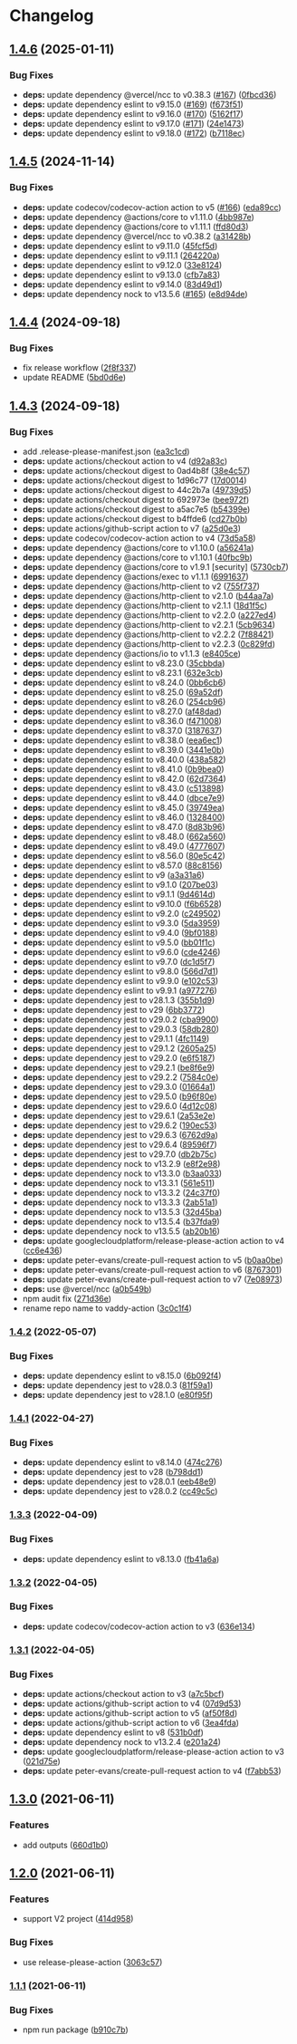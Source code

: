 # Changelog

## [1.4.6](https://github.com/higebu/vaddy-action/compare/v1.4.5...v1.4.6) (2025-01-11)


### Bug Fixes

* **deps:** update dependency @vercel/ncc to v0.38.3 ([#167](https://github.com/higebu/vaddy-action/issues/167)) ([0fbcd36](https://github.com/higebu/vaddy-action/commit/0fbcd36f12ef09ffb29f2385cdddd3ab0f92e8b5))
* **deps:** update dependency eslint to v9.15.0 ([#169](https://github.com/higebu/vaddy-action/issues/169)) ([f673f51](https://github.com/higebu/vaddy-action/commit/f673f51e8838bcb9cb44b62164ce821719ce0830))
* **deps:** update dependency eslint to v9.16.0 ([#170](https://github.com/higebu/vaddy-action/issues/170)) ([5162f17](https://github.com/higebu/vaddy-action/commit/5162f17050360da305cd3c2099b82b0ad091d722))
* **deps:** update dependency eslint to v9.17.0 ([#171](https://github.com/higebu/vaddy-action/issues/171)) ([24e1473](https://github.com/higebu/vaddy-action/commit/24e14733b6e94c30b7125c1b207c6b90f2afedda))
* **deps:** update dependency eslint to v9.18.0 ([#172](https://github.com/higebu/vaddy-action/issues/172)) ([b7118ec](https://github.com/higebu/vaddy-action/commit/b7118ec407f489ed05c3abab3651af7c0ea5d761))

## [1.4.5](https://github.com/higebu/vaddy-action/compare/v1.4.4...v1.4.5) (2024-11-14)


### Bug Fixes

* **deps:** update codecov/codecov-action action to v5 ([#166](https://github.com/higebu/vaddy-action/issues/166)) ([eda89cc](https://github.com/higebu/vaddy-action/commit/eda89cc143b704a62faa085fda77a4a5107ca63a))
* **deps:** update dependency @actions/core to v1.11.0 ([4bb987e](https://github.com/higebu/vaddy-action/commit/4bb987e1207c6c9f95071a6788bf5719d73c31fb))
* **deps:** update dependency @actions/core to v1.11.1 ([ffd80d3](https://github.com/higebu/vaddy-action/commit/ffd80d36422643a21ad8440acf0f9eb76938b8f0))
* **deps:** update dependency @vercel/ncc to v0.38.2 ([a31428b](https://github.com/higebu/vaddy-action/commit/a31428b74fb200f5efc5463505d7dda1bafef68f))
* **deps:** update dependency eslint to v9.11.0 ([45fcf5d](https://github.com/higebu/vaddy-action/commit/45fcf5def0a3d8e349f54acf562e6a1daaeaee30))
* **deps:** update dependency eslint to v9.11.1 ([264220a](https://github.com/higebu/vaddy-action/commit/264220a4efd453b483f5868c4a51867a15c094be))
* **deps:** update dependency eslint to v9.12.0 ([33e8124](https://github.com/higebu/vaddy-action/commit/33e8124a125846f9b3b70dec89db9c0ada1c4f03))
* **deps:** update dependency eslint to v9.13.0 ([cfb7a83](https://github.com/higebu/vaddy-action/commit/cfb7a8362f1581c8d44d7dffd8c0597d354acf74))
* **deps:** update dependency eslint to v9.14.0 ([83d49d1](https://github.com/higebu/vaddy-action/commit/83d49d1349be674daab58340dcd56eab5b79320e))
* **deps:** update dependency nock to v13.5.6 ([#165](https://github.com/higebu/vaddy-action/issues/165)) ([e8d94de](https://github.com/higebu/vaddy-action/commit/e8d94def73fabd933d44ec9e967462c53d98a31a))

## [1.4.4](https://github.com/higebu/vaddy-action/compare/v1.4.3...v1.4.4) (2024-09-18)


### Bug Fixes

* fix release workflow ([2f8f337](https://github.com/higebu/vaddy-action/commit/2f8f337783475fd56b8a444e7e203be4e35d7ddf))
* update README ([5bd0d6e](https://github.com/higebu/vaddy-action/commit/5bd0d6eda61074c613b399bb7f0212ac0cc4c5a6))

## [1.4.3](https://github.com/higebu/vaddy-action/compare/v1.4.2...v1.4.3) (2024-09-18)


### Bug Fixes

* add .release-please-manifest.json ([ea3c1cd](https://github.com/higebu/vaddy-action/commit/ea3c1cd602654a4d023573de6629ef808e420ebf))
* **deps:** update actions/checkout action to v4 ([d92a83c](https://github.com/higebu/vaddy-action/commit/d92a83c89b961981e876aafe729933640e490f23))
* **deps:** update actions/checkout digest to 0ad4b8f ([38e4c57](https://github.com/higebu/vaddy-action/commit/38e4c572c4fbb985e86bf6be5776695d5a57a427))
* **deps:** update actions/checkout digest to 1d96c77 ([17d0014](https://github.com/higebu/vaddy-action/commit/17d0014609466136bb1b96fb045dbeb1de2b85d7))
* **deps:** update actions/checkout digest to 44c2b7a ([49739d5](https://github.com/higebu/vaddy-action/commit/49739d5a87b62e692e4b99ddcc9c69c4d5d87a9e))
* **deps:** update actions/checkout digest to 692973e ([bee972f](https://github.com/higebu/vaddy-action/commit/bee972f7848f4b3375ab60d28f837b7f96e5105b))
* **deps:** update actions/checkout digest to a5ac7e5 ([b54399e](https://github.com/higebu/vaddy-action/commit/b54399ed7ae27effbeb18499cfd5b93502c5f030))
* **deps:** update actions/checkout digest to b4ffde6 ([cd27b0b](https://github.com/higebu/vaddy-action/commit/cd27b0b38d17c54555b292fa61317374dbf05667))
* **deps:** update actions/github-script action to v7 ([a25d0e3](https://github.com/higebu/vaddy-action/commit/a25d0e3e562f337d01768dc811124095482c6f72))
* **deps:** update codecov/codecov-action action to v4 ([73d5a58](https://github.com/higebu/vaddy-action/commit/73d5a587b48c33739177e30db9425a1a73704bce))
* **deps:** update dependency @actions/core to v1.10.0 ([a56241a](https://github.com/higebu/vaddy-action/commit/a56241a8193995f495e6a969c10ad30ff8ed4f4c))
* **deps:** update dependency @actions/core to v1.10.1 ([40fbc9b](https://github.com/higebu/vaddy-action/commit/40fbc9b39f9b14d4d3ab1abe257c5c6ff57ead3e))
* **deps:** update dependency @actions/core to v1.9.1 [security] ([5730cb7](https://github.com/higebu/vaddy-action/commit/5730cb76b447253ec9c41b1e4de88a34a5722bd2))
* **deps:** update dependency @actions/exec to v1.1.1 ([6991637](https://github.com/higebu/vaddy-action/commit/69916370ddb80fda9c8f7ae9878528899aec648c))
* **deps:** update dependency @actions/http-client to v2 ([755f737](https://github.com/higebu/vaddy-action/commit/755f737b2e8736a9ea3d762f466fddcc5e3b1412))
* **deps:** update dependency @actions/http-client to v2.1.0 ([b44aa7a](https://github.com/higebu/vaddy-action/commit/b44aa7a2c0315fd01516c1b43daf3fa38064d4c2))
* **deps:** update dependency @actions/http-client to v2.1.1 ([18d1f5c](https://github.com/higebu/vaddy-action/commit/18d1f5c0d614bde21c5058daade94089f338d815))
* **deps:** update dependency @actions/http-client to v2.2.0 ([a227ed4](https://github.com/higebu/vaddy-action/commit/a227ed4a2d6e835d15c94416d336d66aad9fafb3))
* **deps:** update dependency @actions/http-client to v2.2.1 ([5cb9634](https://github.com/higebu/vaddy-action/commit/5cb963484358032f11ff9aa1d9eaf13554022c99))
* **deps:** update dependency @actions/http-client to v2.2.2 ([7f88421](https://github.com/higebu/vaddy-action/commit/7f884211640fb5f0674ee8cdb6e8c5ff31de6232))
* **deps:** update dependency @actions/http-client to v2.2.3 ([0c829fd](https://github.com/higebu/vaddy-action/commit/0c829fd3d58d6f5c34456f29f58d49527719f919))
* **deps:** update dependency @actions/io to v1.1.3 ([e8405ce](https://github.com/higebu/vaddy-action/commit/e8405ce36e3cbd06c51f3d96040edd223a134976))
* **deps:** update dependency eslint to v8.23.0 ([35cbbda](https://github.com/higebu/vaddy-action/commit/35cbbda56a05016051a18b2a85a278cc6a71bff5))
* **deps:** update dependency eslint to v8.23.1 ([632e3cb](https://github.com/higebu/vaddy-action/commit/632e3cbd311715862876de142ef2cc309a6e49f2))
* **deps:** update dependency eslint to v8.24.0 ([0bb6cb6](https://github.com/higebu/vaddy-action/commit/0bb6cb6bfef3694b44f8a2a04ba89437d4fef6b3))
* **deps:** update dependency eslint to v8.25.0 ([69a52df](https://github.com/higebu/vaddy-action/commit/69a52df7b871bed737d8c45ddc0fd4cb1ce3b39e))
* **deps:** update dependency eslint to v8.26.0 ([254cb96](https://github.com/higebu/vaddy-action/commit/254cb9677082e56daa390902dfca546eac450797))
* **deps:** update dependency eslint to v8.27.0 ([af48dad](https://github.com/higebu/vaddy-action/commit/af48dadd1b2565b991f9599074cf43de5ef292ed))
* **deps:** update dependency eslint to v8.36.0 ([f471008](https://github.com/higebu/vaddy-action/commit/f471008d3c78f5291038e9f950d4b767e7e6502c))
* **deps:** update dependency eslint to v8.37.0 ([3187637](https://github.com/higebu/vaddy-action/commit/31876370288dca35fb07cb29de46a7257e492255))
* **deps:** update dependency eslint to v8.38.0 ([eea6ec1](https://github.com/higebu/vaddy-action/commit/eea6ec1231c77a1bfd24c1902f505657b428eee7))
* **deps:** update dependency eslint to v8.39.0 ([3441e0b](https://github.com/higebu/vaddy-action/commit/3441e0bae538ef22f7532d1f35969876ad2c5d92))
* **deps:** update dependency eslint to v8.40.0 ([438a582](https://github.com/higebu/vaddy-action/commit/438a5829bab7ebc4e5907ebce2b7ccf35c381d6a))
* **deps:** update dependency eslint to v8.41.0 ([0b9bea0](https://github.com/higebu/vaddy-action/commit/0b9bea00a71ac7950e88c3c895c9336890be2a5e))
* **deps:** update dependency eslint to v8.42.0 ([62d7364](https://github.com/higebu/vaddy-action/commit/62d7364ef0dc764ba8ecc6f57ef3bb1a8224b8ef))
* **deps:** update dependency eslint to v8.43.0 ([c513898](https://github.com/higebu/vaddy-action/commit/c51389892e372dc5dfd896e1ee463f32a79d9dc9))
* **deps:** update dependency eslint to v8.44.0 ([dbce7e9](https://github.com/higebu/vaddy-action/commit/dbce7e96eefca7f001f0e72c5230a1e668fee0ba))
* **deps:** update dependency eslint to v8.45.0 ([39749ea](https://github.com/higebu/vaddy-action/commit/39749eaacd45b7c48e5c6e83405aa8265c49c75d))
* **deps:** update dependency eslint to v8.46.0 ([1328400](https://github.com/higebu/vaddy-action/commit/13284001d40970409c78c6e9f57e37ed7c47b810))
* **deps:** update dependency eslint to v8.47.0 ([8d83b96](https://github.com/higebu/vaddy-action/commit/8d83b96bd33cca09b1462e7a225311ab710e09aa))
* **deps:** update dependency eslint to v8.48.0 ([662a560](https://github.com/higebu/vaddy-action/commit/662a56097272ad0501debc1dcbe85769eb513be2))
* **deps:** update dependency eslint to v8.49.0 ([4777607](https://github.com/higebu/vaddy-action/commit/477760777f053ff3fbed40ff1b048d9e7c19ae14))
* **deps:** update dependency eslint to v8.56.0 ([80e5c42](https://github.com/higebu/vaddy-action/commit/80e5c4236baf20783b511eb5c818a8584059e17a))
* **deps:** update dependency eslint to v8.57.0 ([88c8156](https://github.com/higebu/vaddy-action/commit/88c8156cbec70544bec838d1a4eda9f0b129f6d2))
* **deps:** update dependency eslint to v9 ([a3a31a6](https://github.com/higebu/vaddy-action/commit/a3a31a69c58b9b5084b7585cea419b4cb3701c3a))
* **deps:** update dependency eslint to v9.1.0 ([207be03](https://github.com/higebu/vaddy-action/commit/207be03bad482a73995827a867e2d16be427db80))
* **deps:** update dependency eslint to v9.1.1 ([9d4614d](https://github.com/higebu/vaddy-action/commit/9d4614d49a8582a04b49b2a7f56c8a41e2a8e701))
* **deps:** update dependency eslint to v9.10.0 ([f6b6528](https://github.com/higebu/vaddy-action/commit/f6b65286ee1845dca2a0cb4213eb475bd8c21858))
* **deps:** update dependency eslint to v9.2.0 ([c249502](https://github.com/higebu/vaddy-action/commit/c2495029e0a77372b035f5923f743c602c427cb8))
* **deps:** update dependency eslint to v9.3.0 ([5da3959](https://github.com/higebu/vaddy-action/commit/5da395923dbffbf75f54ffb98666fa4684152e31))
* **deps:** update dependency eslint to v9.4.0 ([9bf0188](https://github.com/higebu/vaddy-action/commit/9bf0188a3dcf215f48fb17008aa5af2380bb2a7e))
* **deps:** update dependency eslint to v9.5.0 ([bb01f1c](https://github.com/higebu/vaddy-action/commit/bb01f1c5be2abc90f23a9c3051404abfd0f456bf))
* **deps:** update dependency eslint to v9.6.0 ([cde4246](https://github.com/higebu/vaddy-action/commit/cde4246a5268d79cd08950821faa4b62e65c1592))
* **deps:** update dependency eslint to v9.7.0 ([dc1d5f7](https://github.com/higebu/vaddy-action/commit/dc1d5f7d2734e4fc83b8a4dba6b6146aca4bb9fa))
* **deps:** update dependency eslint to v9.8.0 ([566d7d1](https://github.com/higebu/vaddy-action/commit/566d7d1416b1498b684ed507f2e34ae53f4aa931))
* **deps:** update dependency eslint to v9.9.0 ([e102c53](https://github.com/higebu/vaddy-action/commit/e102c53ca1bc58ae190bd6566ee6c176c3dfa8d8))
* **deps:** update dependency eslint to v9.9.1 ([a977276](https://github.com/higebu/vaddy-action/commit/a977276017ccdea458d4bf28dd4714fe4778eb53))
* **deps:** update dependency jest to v28.1.3 ([355b1d9](https://github.com/higebu/vaddy-action/commit/355b1d9ee13363812d9df4cdc57ccec309ee5841))
* **deps:** update dependency jest to v29 ([6bb3772](https://github.com/higebu/vaddy-action/commit/6bb3772b60d5c5b479179e1b978248096449b809))
* **deps:** update dependency jest to v29.0.2 ([cba9900](https://github.com/higebu/vaddy-action/commit/cba99007c0148fa1a39777482cde8005459483bc))
* **deps:** update dependency jest to v29.0.3 ([58db280](https://github.com/higebu/vaddy-action/commit/58db280ac536400ad30d5b785575e1c78fd3ef76))
* **deps:** update dependency jest to v29.1.1 ([4fc1149](https://github.com/higebu/vaddy-action/commit/4fc1149a26d86d963ffbdc86332a4ef13eb4eb2c))
* **deps:** update dependency jest to v29.1.2 ([2605a25](https://github.com/higebu/vaddy-action/commit/2605a256e6ba8f2b58da0b7a13d35264b20003db))
* **deps:** update dependency jest to v29.2.0 ([e6f5187](https://github.com/higebu/vaddy-action/commit/e6f51877c333001cc84bfa6272381f001dead612))
* **deps:** update dependency jest to v29.2.1 ([be8f6e9](https://github.com/higebu/vaddy-action/commit/be8f6e90156c90d501f8bc2ba5a469ae9e961e78))
* **deps:** update dependency jest to v29.2.2 ([7584c0e](https://github.com/higebu/vaddy-action/commit/7584c0edd243580b51979e1a7afbbd73c62e78a8))
* **deps:** update dependency jest to v29.3.0 ([01664a1](https://github.com/higebu/vaddy-action/commit/01664a1dc0c0e0922f1453cb7c04133c9ff98231))
* **deps:** update dependency jest to v29.5.0 ([b96f80e](https://github.com/higebu/vaddy-action/commit/b96f80e9e1d66fd0039d5a236630cea9cc7419db))
* **deps:** update dependency jest to v29.6.0 ([4d12c08](https://github.com/higebu/vaddy-action/commit/4d12c08e1f377602aa8b1aa77ade2b61833a37ca))
* **deps:** update dependency jest to v29.6.1 ([2a53e2e](https://github.com/higebu/vaddy-action/commit/2a53e2e078fdf28395efb198f12b8b0b70d8ae19))
* **deps:** update dependency jest to v29.6.2 ([190ec53](https://github.com/higebu/vaddy-action/commit/190ec53f85dcb0d97885e2876927e1849a5d0d27))
* **deps:** update dependency jest to v29.6.3 ([6762d9a](https://github.com/higebu/vaddy-action/commit/6762d9a23cea56f106db5383a0ff81847c4fb875))
* **deps:** update dependency jest to v29.6.4 ([89596f7](https://github.com/higebu/vaddy-action/commit/89596f73bb4a93058c7b31ee6859bad745a390a6))
* **deps:** update dependency jest to v29.7.0 ([db2b75c](https://github.com/higebu/vaddy-action/commit/db2b75cc00799c4ad596696434e5377665f52218))
* **deps:** update dependency nock to v13.2.9 ([e8f2e98](https://github.com/higebu/vaddy-action/commit/e8f2e9827620509bb35cbaf66ad2fd2c0f326699))
* **deps:** update dependency nock to v13.3.0 ([b3aa033](https://github.com/higebu/vaddy-action/commit/b3aa033087df1df594374b48218ad110dc65099b))
* **deps:** update dependency nock to v13.3.1 ([561e511](https://github.com/higebu/vaddy-action/commit/561e511840292da41f414f1a8fe2a83dc9a6f889))
* **deps:** update dependency nock to v13.3.2 ([24c37f0](https://github.com/higebu/vaddy-action/commit/24c37f018cd9a28d91fa082b9c5151a55240ecd1))
* **deps:** update dependency nock to v13.3.3 ([2ab51a1](https://github.com/higebu/vaddy-action/commit/2ab51a1be617d211ad132a8ce46de9b10504cda8))
* **deps:** update dependency nock to v13.5.3 ([32d45ba](https://github.com/higebu/vaddy-action/commit/32d45ba44c8f1811c774c4fb52c47597cca4cbd7))
* **deps:** update dependency nock to v13.5.4 ([b37fda9](https://github.com/higebu/vaddy-action/commit/b37fda9682b9de55d52688d7e583067ee12f4d18))
* **deps:** update dependency nock to v13.5.5 ([ab20b16](https://github.com/higebu/vaddy-action/commit/ab20b1667e27785ebb68719983750355335a8224))
* **deps:** update googlecloudplatform/release-please-action action to v4 ([cc6e436](https://github.com/higebu/vaddy-action/commit/cc6e4368edd841ee7b8a76a33afc2d06984f24ee))
* **deps:** update peter-evans/create-pull-request action to v5 ([b0aa0be](https://github.com/higebu/vaddy-action/commit/b0aa0bed3febfa172b791f177ab475edba7caa66))
* **deps:** update peter-evans/create-pull-request action to v6 ([8767301](https://github.com/higebu/vaddy-action/commit/87673013b65dd9305d8975de6093b3a759afd22c))
* **deps:** update peter-evans/create-pull-request action to v7 ([7e08973](https://github.com/higebu/vaddy-action/commit/7e08973654e58efc55b41e2a7531fefd61b73493))
* **deps:** use @vercel/ncc ([a0b549b](https://github.com/higebu/vaddy-action/commit/a0b549b23df426bc620ac827ce5bbb01de82f034))
* npm audit fix ([271d36e](https://github.com/higebu/vaddy-action/commit/271d36eaaff8c793a49be2c19cdaade459660276))
* rename repo name to vaddy-action ([3c0c1f4](https://github.com/higebu/vaddy-action/commit/3c0c1f4492e1fbe810b225797acdfe46ad9a377d))

### [1.4.2](https://github.com/higebu/vaddy-action/compare/v1.4.1...v1.4.2) (2022-05-07)


### Bug Fixes

* **deps:** update dependency eslint to v8.15.0 ([6b092f4](https://github.com/higebu/vaddy-action/commit/6b092f48893994c320fcef477c6cf190ed0154c8))
* **deps:** update dependency jest to v28.0.3 ([81f59a1](https://github.com/higebu/vaddy-action/commit/81f59a1b3ff902e6b30c233ce246dc73e24c024a))
* **deps:** update dependency jest to v28.1.0 ([e80f95f](https://github.com/higebu/vaddy-action/commit/e80f95fc0e8898532c2200d962aa4536e50c8bee))

### [1.4.1](https://github.com/higebu/vaddy-action/compare/v1.4.0...v1.4.1) (2022-04-27)


### Bug Fixes

* **deps:** update dependency eslint to v8.14.0 ([474c276](https://github.com/higebu/vaddy-action/commit/474c276059e05acf7c9c695a8430b57a7f104edc))
* **deps:** update dependency jest to v28 ([b798dd1](https://github.com/higebu/vaddy-action/commit/b798dd102d1e3c663f808cd732fb43336c3c78b8))
* **deps:** update dependency jest to v28.0.1 ([eeb48e9](https://github.com/higebu/vaddy-action/commit/eeb48e9436f189940aabe952fd25f940d1351503))
* **deps:** update dependency jest to v28.0.2 ([cc49c5c](https://github.com/higebu/vaddy-action/commit/cc49c5c0e050a133e830c8619b050c7bef2f2e9a))

### [1.3.3](https://github.com/higebu/vaddy-action/compare/v1.3.2...v1.3.3) (2022-04-09)


### Bug Fixes

* **deps:** update dependency eslint to v8.13.0 ([fb41a6a](https://github.com/higebu/vaddy-action/commit/fb41a6af4d54565a60027d6655e966fbc3d22399))

### [1.3.2](https://github.com/higebu/vaddy-action/compare/v1.3.1...v1.3.2) (2022-04-05)


### Bug Fixes

* **deps:** update codecov/codecov-action action to v3 ([636e134](https://github.com/higebu/vaddy-action/commit/636e134651d2e87c08e560295824eb6e1ba01c08))

### [1.3.1](https://github.com/higebu/vaddy-action/compare/v1.3.0...v1.3.1) (2022-04-05)


### Bug Fixes

* **deps:** update actions/checkout action to v3 ([a7c5bcf](https://github.com/higebu/vaddy-action/commit/a7c5bcf7abd2d76d6ff1da4187a83f783ede6708))
* **deps:** update actions/github-script action to v4 ([07d9d53](https://github.com/higebu/vaddy-action/commit/07d9d53e536e5084d10d649adf9be269f8c8270c))
* **deps:** update actions/github-script action to v5 ([af50f8d](https://github.com/higebu/vaddy-action/commit/af50f8db51e3b4ef71922bf4c1e67a6dbd0f51b6))
* **deps:** update actions/github-script action to v6 ([3ea4fda](https://github.com/higebu/vaddy-action/commit/3ea4fda7c281068415ef10df0ae8478793c8e824))
* **deps:** update dependency eslint to v8 ([531b0df](https://github.com/higebu/vaddy-action/commit/531b0dfe75c922479ab9e7552158201ec93b10d0))
* **deps:** update dependency nock to v13.2.4 ([e201a24](https://github.com/higebu/vaddy-action/commit/e201a243a56c9ac42b38b21f9b8753b99102f20d))
* **deps:** update googlecloudplatform/release-please-action action to v3 ([021d75e](https://github.com/higebu/vaddy-action/commit/021d75e61ed690fc3d6a644382f7704a88fa5f60))
* **deps:** update peter-evans/create-pull-request action to v4 ([f7abb53](https://github.com/higebu/vaddy-action/commit/f7abb53be904904b8f078abc73ffa48956fd120f))

## [1.3.0](https://www.github.com/higebu/vaddy-action/compare/v1.2.0...v1.3.0) (2021-06-11)


### Features

* add outputs ([660d1b0](https://www.github.com/higebu/vaddy-action/commit/660d1b00f3a37baa9c03ae3aae3f75b0262c50bf))

## [1.2.0](https://www.github.com/higebu/vaddy-action/compare/v1.1.1...v1.2.0) (2021-06-11)


### Features

* support V2 project ([414d958](https://www.github.com/higebu/vaddy-action/commit/414d958ad8bd3cd6b52e6b0c40ea739fb78187c3))


### Bug Fixes

* use release-please-action ([3063c57](https://www.github.com/higebu/vaddy-action/commit/3063c57da8132fdbe9d7002f688ffe1fb9b41eb1))

### [1.1.1](https://www.github.com/higebu/vaddy-action/compare/v1.1.0...v1.1.1) (2021-06-11)


### Bug Fixes

* npm run package ([b910c7b](https://www.github.com/higebu/vaddy-action/commit/b910c7b868cc8844970de07040dd9ab6c53c6696))
